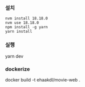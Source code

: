 ### 설치
```
nvm install 18.18.0
nvm use 18.18.0
npm install -g yarn
yarn install
```

### 실행
yarn dev


### dockerize
docker build -t ehaakdl/movie-web .